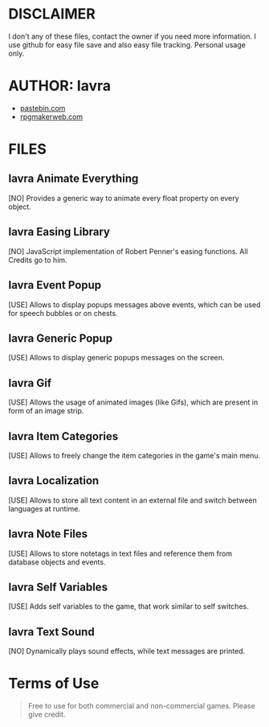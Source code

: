 # DISCLAIMER
I don't any of these files, contact the owner if you need more information. I use github for easy file save and also easy file tracking. Personal usage only.

# AUTHOR: Iavra
- [pastebin.com](http://pastebin.com/u/Iavra)
- [rpgmakerweb.com](http://forums.rpgmakerweb.com/index.php?/user/60477-iavra/)

# FILES
## Iavra Animate Everything
[NO] Provides a generic way to animate every float property on every object.

## Iavra Easing Library
[NO] JavaScript implementation of Robert Penner's easing functions. All Credits go to him.

## Iavra Event Popup
[USE] Allows to display popups messages above events, which can be used for speech bubbles or on chests.

## Iavra Generic Popup
[USE] Allows to display generic popups messages on the screen.

## Iavra Gif
[USE] Allows the usage of animated images (like Gifs), which are present in form of an image strip.

## Iavra Item Categories
[USE] Allows to freely change the item categories in the game's main menu.

## Iavra Localization
[USE] Allows to store all text content in an external file and switch between languages at runtime.

## Iavra Note Files
[USE] Allows to store notetags in text files and reference them from database objects and events.

## Iavra Self Variables
[USE] Adds self variables to the game, that work similar to self switches.

## Iavra Text Sound
[NO] Dynamically plays sound effects, while text messages are printed.

# Terms of Use
> Free to use for both commercial and non-commercial games. Please give credit.


